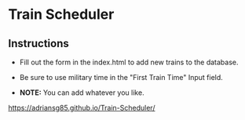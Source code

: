 # Train Scheduler

## Instructions

- Fill out the form in the index.html to add new trains to the database.
- Be sure to use military time in the "First Train Time" Input field.

- **NOTE:** You can add whatever you like.

https://adriansg85.github.io/Train-Scheduler/
